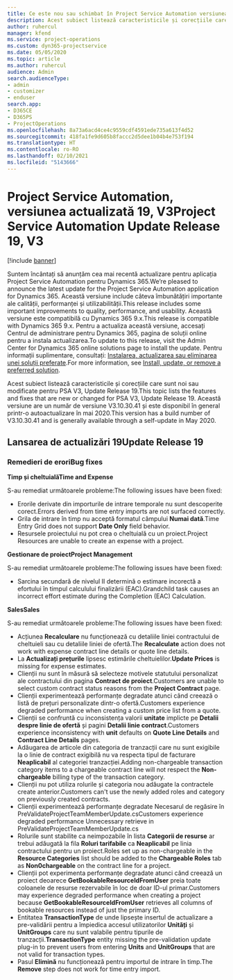 ```yaml
---
title: Ce este nou sau schimbat în Project Service Automation versiunea actualizată 19, V3
description: Acest subiect listează caracteristicile și corecțiile care sunt disponibile în Project Service Automation V3, versiunea actualizată 19, V3.
author: ruhercul
manager: kfend
ms.service: project-operations
ms.custom: dyn365-projectservice
ms.date: 05/05/2020
ms.topic: article
ms.author: ruhercul
audience: Admin
search.audienceType:
- admin
- customizer
- enduser
search.app:
- D365CE
- D365PS
- ProjectOperations
ms.openlocfilehash: 8a73a6acd4ce4c9559cdf4591ede735a613f4d52
ms.sourcegitcommit: 418fa1fe9d605b8faccc2d5dee1b04b4e753f194
ms.translationtype: HT
ms.contentlocale: ro-RO
ms.lasthandoff: 02/10/2021
ms.locfileid: "5143666"
---
```

# <a name="project-service-automation-update-release-19-v3"></a><span data-ttu-id="c1ebe-103">Project Service Automation, versiunea actualizată 19, V3</span><span class="sxs-lookup"><span data-stu-id="c1ebe-103">Project Service Automation Update Release 19, V3</span></span>

[!include [banner](../includes/psa-now-project-operations.md)]

<span data-ttu-id="c1ebe-104">Suntem încântați să anunțăm cea mai recentă actualizare pentru aplicația Project Service Automation pentru Dynamics 365.</span><span class="sxs-lookup"><span data-stu-id="c1ebe-104">We’re pleased to announce the latest update for the Project Service Automation application for Dynamics 365.</span></span> <span data-ttu-id="c1ebe-105">Această versiune include câteva îmbunătățiri importante ale calității, performanței și utilizabilității.</span><span class="sxs-lookup"><span data-stu-id="c1ebe-105">This release includes some important improvements to quality, performance, and usability.</span></span> <span data-ttu-id="c1ebe-106">Această versiune este compatibilă cu Dynamics 365 9.x.</span><span class="sxs-lookup"><span data-stu-id="c1ebe-106">This release is compatible with Dynamics 365 9.x.</span></span> <span data-ttu-id="c1ebe-107">Pentru a actualiza această versiune, accesați Centrul de administrare pentru Dynamics 365, pagina de soluții online pentru a instala actualizarea.</span><span class="sxs-lookup"><span data-stu-id="c1ebe-107">To update to this release, visit the Admin Center for Dynamics 365 online solutions page to install the update.</span></span> <span data-ttu-id="c1ebe-108">Pentru informații suplimentare, consultați: [Instalarea, actualizarea sau eliminarea unei soluții preferate](https://docs.microsoft.com/power-platform/admin/install-remove-preferred-solution).</span><span class="sxs-lookup"><span data-stu-id="c1ebe-108">For more information, see [Install, update, or remove a preferred solution](https://docs.microsoft.com/power-platform/admin/install-remove-preferred-solution).</span></span>

<span data-ttu-id="c1ebe-109">Acest subiect listează caracteristicile și corecțiile care sunt noi sau modificate pentru PSA V3, Update Release 19.</span><span class="sxs-lookup"><span data-stu-id="c1ebe-109">This topic lists the features and fixes that are new or changed for PSA V3, Update Release 19.</span></span> <span data-ttu-id="c1ebe-110">Această versiune are un număr de versiune V3.10.30.41 și este disponibil în general printr-o autoactualizare în mai 2020.</span><span class="sxs-lookup"><span data-stu-id="c1ebe-110">This version has a build number of V3.10.30.41 and is generally available through a self-update in May 2020.</span></span>

## <a name="update-release-19"></a><span data-ttu-id="c1ebe-111">Lansarea de actualizări 19</span><span class="sxs-lookup"><span data-stu-id="c1ebe-111">Update Release 19</span></span>

### <a name="bug-fixes"></a><span data-ttu-id="c1ebe-112">Remedieri de erori</span><span class="sxs-lookup"><span data-stu-id="c1ebe-112">Bug fixes</span></span>

<span data-ttu-id="c1ebe-113">**Timp și cheltuială**</span><span class="sxs-lookup"><span data-stu-id="c1ebe-113">**Time and Expense**</span></span>

<span data-ttu-id="c1ebe-114">S-au remediat următoarele probleme:</span><span class="sxs-lookup"><span data-stu-id="c1ebe-114">The following issues have been fixed:</span></span> 

- <span data-ttu-id="c1ebe-115">Erorile derivate din importurile de intrare temporale nu sunt descoperite corect.</span><span class="sxs-lookup"><span data-stu-id="c1ebe-115">Errors derived from time entry imports are not surfaced correctly.</span></span>
- <span data-ttu-id="c1ebe-116">Grila de intrare în timp nu acceptă formatul câmpului **Numai dată**.</span><span class="sxs-lookup"><span data-stu-id="c1ebe-116">Time Entry Grid does not support **Date Only** field behavior.</span></span>
- <span data-ttu-id="c1ebe-117">Resursele proiectului nu pot crea o cheltuială cu un proiect.</span><span class="sxs-lookup"><span data-stu-id="c1ebe-117">Project Resources are unable to create an expense with a project.</span></span>

<span data-ttu-id="c1ebe-118">**Gestionare de proiect**</span><span class="sxs-lookup"><span data-stu-id="c1ebe-118">**Project Management**</span></span>

<span data-ttu-id="c1ebe-119">S-au remediat următoarele probleme:</span><span class="sxs-lookup"><span data-stu-id="c1ebe-119">The following issues have been fixed:</span></span> 

-  <span data-ttu-id="c1ebe-120">Sarcina secundară de nivelul II determină o estimare incorectă a efortului în timpul calculului finalizării (EAC).</span><span class="sxs-lookup"><span data-stu-id="c1ebe-120">Grandchild task causes an incorrect effort estimate during the Completion (EAC) Calculation.</span></span>

<span data-ttu-id="c1ebe-121">**Sales**</span><span class="sxs-lookup"><span data-stu-id="c1ebe-121">**Sales**</span></span>

<span data-ttu-id="c1ebe-122">S-au remediat următoarele probleme:</span><span class="sxs-lookup"><span data-stu-id="c1ebe-122">The following issues have been fixed:</span></span> 

- <span data-ttu-id="c1ebe-123">Acțiunea **Recalculare** nu funcționează cu detaliile liniei contractului de cheltuieli sau cu detaliile liniei de ofertă.</span><span class="sxs-lookup"><span data-stu-id="c1ebe-123">The **Recalculate** action does not work with expense contract line details or quote line details.</span></span>
- <span data-ttu-id="c1ebe-124">La **Actualizați prețurile** lipsesc estimările cheltuielilor.</span><span class="sxs-lookup"><span data-stu-id="c1ebe-124">**Update Prices** is missing for expense estimates.</span></span>
-  <span data-ttu-id="c1ebe-125">Clienții nu sunt în măsură să selecteze motivele statutului personalizat ale contractului din pagina **Contract de proiect**.</span><span class="sxs-lookup"><span data-stu-id="c1ebe-125">Customers are unable to select custom contract status reasons from the **Project Contract** page.</span></span>
- <span data-ttu-id="c1ebe-126">Clienții experimentează performanțe degradate atunci când creează o listă de prețuri personalizate dintr-o ofertă.</span><span class="sxs-lookup"><span data-stu-id="c1ebe-126">Customers experience degraded performance when creating a custom price list from a quote.</span></span>
- <span data-ttu-id="c1ebe-127">Clienții se confruntă cu inconsistența valorii **unitate** implicte pe **Detalii despre linie de ofertă** și pagini **Detalii linie contract**.</span><span class="sxs-lookup"><span data-stu-id="c1ebe-127">Customers experience inconsistency with **unit** defaults on **Quote Line Details** and **Contract Line Details** pages.</span></span>
- <span data-ttu-id="c1ebe-128">Adăugarea de articole din categoria de tranzacții care nu sunt exigibile la o linie de contract exigibilă nu va respecta tipul de facturare **Neaplicabil** al categoriei tranzacției.</span><span class="sxs-lookup"><span data-stu-id="c1ebe-128">Adding non-chargeable transaction category items to a chargeable contract line will not respect the **Non-chargeable** billing type of the transaction category.</span></span>
- <span data-ttu-id="c1ebe-129">Clienții nu pot utiliza rolurile și categoria nou adăugate la contractele create anterior.</span><span class="sxs-lookup"><span data-stu-id="c1ebe-129">Customers can't use the newly added roles and category on previously created contracts.</span></span>
- <span data-ttu-id="c1ebe-130">Clienții experimentează performanțe degradate Necesarul de regăsire în PreValidateProjectTeamMemberUpdate.cs</span><span class="sxs-lookup"><span data-stu-id="c1ebe-130">Customers experience degraded performance Unnecessary retrieve in PreValidateProjectTeamMemberUpdate.cs</span></span>
- <span data-ttu-id="c1ebe-131">Rolurile sunt stabilite ca neimpozabile în lista **Categorii de resurse** ar trebui adăugată la fila **Roluri tarifabile** ca **Neaplicabil** pe linia contractului pentru un proiect.</span><span class="sxs-lookup"><span data-stu-id="c1ebe-131">Roles set up as non-chargeable in the **Resource Categories** list should be added to the **Chargeable Roles** tab as **Non0chargeable** on the contract line for a project.</span></span>
- <span data-ttu-id="c1ebe-132">Clienții pot experimenta performanțe degradate atunci când creează un proiect deoarece **GetBookableResourceIdFromUser** preia toate coloanele de resurse rezervabile în loc de doar ID-ul primar.</span><span class="sxs-lookup"><span data-stu-id="c1ebe-132">Customers may experience degraded performance when creating a project because **GetBookableResourceIdFromUser** retrieves all columns of bookable resources instead of just the primary ID.</span></span>
- <span data-ttu-id="c1ebe-133">Entitatea **TransactionType** de unde lipsește insertul de actualizare a pre-validării pentru a împiedica accesul utilizatorilor **Unități** și **UnitGroups** care nu sunt valabile pentru tipurile de tranzacții.</span><span class="sxs-lookup"><span data-stu-id="c1ebe-133">**TransactionType** entity missing the pre-validation update plug-in to prevent users from entering **Units** and **UnitGroups** that are not valid for transaction types.</span></span>
- <span data-ttu-id="c1ebe-134">Pasul **Elimină** nu funcționează pentru importul de intrare în timp.</span><span class="sxs-lookup"><span data-stu-id="c1ebe-134">The **Remove** step does not work for time entry import.</span></span>
